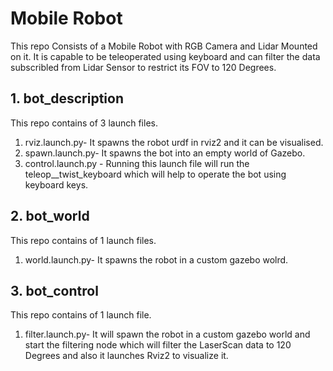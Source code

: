 # Mobile Robot
This repo Consists of a Mobile Robot with RGB Camera and Lidar Mounted on it. It is capable to be teleoperated using keyboard and can filter the data subscribled from Lidar Sensor to restrict its FOV to 120 Degrees.
## 1. bot_description
This repo contains of 3 launch files. 
1. rviz.launch.py- It spawns the robot urdf in rviz2 and it can be visualised.
2. spawn.launch.py- It spawns the bot into an empty world of Gazebo.
3. control.launch.py - Running this launch file will run the teleop__twist_keyboard which will help to operate the bot using keyboard keys.

## 2. bot_world
This repo contains of 1 launch files. 
1. world.launch.py- It spawns the robot in a custom gazebo wolrd.

## 3. bot_control
This repo contains of 1 launch file. 
1. filter.launch.py- It will spawn the robot in a custom gazebo world and start the filtering node which will filter the LaserScan data to 120 Degrees and also it launches Rviz2 to visualize it.


